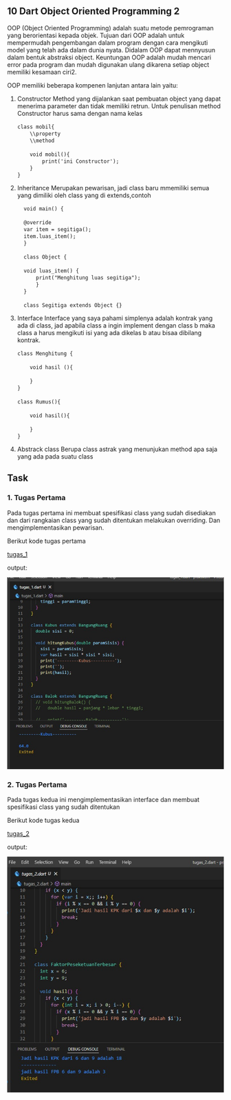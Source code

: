 

## 10 Dart Object Oriented Programming 2

   OOP (Object Oriented Programming) adalah suatu metode pemrograman yang berorientasi kepada objek. Tujuan dari OOP adalah untuk mempermudah pengembangan dalam program dengan cara mengikuti model yang telah ada dalam dunia nyata. Didalam OOP dapat mennyusun dalam bentuk abstraksi object. Keuntungan OOP adalah mudah mencari error pada program dan mudah digunakan ulang dikarena setiap object memiliki kesamaan ciri2.

   OOP memiliki beberapa kompenen lanjutan antara lain yaitu:

   1. Constructor
      Method yang dijalankan saat pembuatan object yang dapat menerima parameter dan tidak memiliki retrun. Untuk penulisan method Constructor harus sama dengan nama kelas
      
      ```
      class mobil{
          \\property
          \\method

          void mobil(){
              print('ini Constructor');
          }
      }
      ```

   2. Inheritance
      Merupakan pewarisan, jadi class baru mmemiliki semua yang dimiliki oleh class yang di extends,contoh

      ```
        void main() { 
        
        @override
        var item = segitiga(); 
        item.luas_item(); 
        }  
        
        class Object { 
            
        void luas_item() { 
            print("Menghitung luas segitiga"); 
            } 
        }  

        class Segitiga extends Object {}
      ```

   3. Interface
      Interface yang saya pahami simplenya adalah kontrak yang ada di class, jad apabila class a ingin implement dengan class b maka class a harus mengikuti isi yang ada dikelas b atau bisaa dibilang kontrak.

        ```
        class Menghitung {

            void hasil (){
               
            }
        }

        class Rumus(){

            void hasil(){

            }
        }
       
        ```
    
   4. Abstrack class
      Berupa class astrak yang menunjukan method apa saja yang ada pada suatu class

## Task


### 1. Tugas Pertama
Pada tugas pertama ini membuat spesifikasi class yang sudah disediakan dan dari rangkaian class yang sudah ditentukan melakukan overriding. Dan mengimplementasikan pewarisan.

Berikut kode tugas pertama

[tugas_1](./praktikum/tugas_1.dart)

output:

![tugas_1](./screenshots/tugas_1.jpeg)

### 2. Tugas Pertama
Pada tugas kedua ini mengimplementasikan interface dan membuat spesifikasi class yang sudah ditentukan

Berikut kode tugas kedua

[tugas_2](./praktikum/tugas_2.dart)

output:

![tugas_2](./screenshots/tugas_2.jpeg)
      
